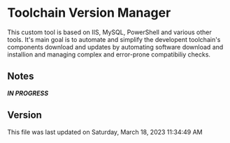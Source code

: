 # Toolchain Version Manager

This custom tool is based on IIS, MySQL, PowerShell and various other tools. It's main goal is to automate and simplify the developent toolchain's components download and updates by automating software download and installion and managing complex and error-prone compatibiliy checks.

## Notes

***IN PROGRESS***

## Version 

This file was last updated on Saturday, March 18, 2023 11:34:49 AM